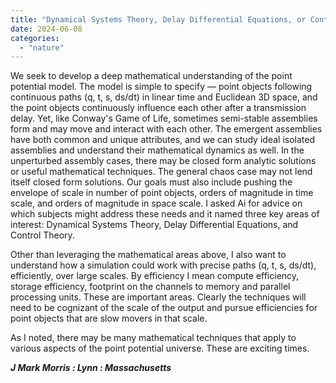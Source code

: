 ```yaml
---
title: "Dynamical Systems Theory, Delay Differential Equations, or Control Theory?"
date: 2024-06-08
categories: 
  - "nature"
---
```


We seek to develop a deep mathematical understanding of the point potential model. The model is simple to specify — point objects following continuous paths (q, t, s, ds/dt) in linear time and Euclidean 3D space, and the point objects continuously influence each other after a transmission delay. Yet, like Conway's Game of Life, sometimes semi-stable assemblies form and may move and interact with each other. The emergent assemblies have both common and unique attributes, and we can study ideal isolated assemblies and understand their mathematical dynamics as well. In the unperturbed assembly cases, there may be closed form analytic solutions or useful mathematical techniques. The general chaos case may not lend itself closed form solutions. Our goals must also include pushing the envelope of scale in number of point objects, orders of magnitude in time scale, and orders of magnitude in space scale. I asked Ai for advice on which subjects might address these needs and it named three key areas of interest: Dynamical Systems Theory, Delay Differential Equations, and Control Theory.

Other than leveraging the mathematical areas above, I also want to understand how a simulation could work with precise paths (q, t, s, ds/dt), efficiently, over large scales. By efficiency I mean compute efficiency, storage efficiency, footprint on the channels to memory and parallel processing units. These are important areas. Clearly the techniques will need to be cognizant of the scale of the output and pursue efficiencies for point objects that are slow movers in that scale.

As I noted, there may be many mathematical techniques that apply to various aspects of the point potential universe. These are exciting times.

**_J Mark Morris : Lynn : Massachusetts_**
